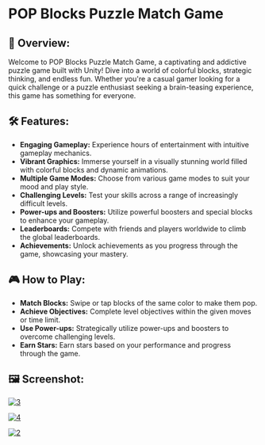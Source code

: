 # POP Blocks Puzzle Match Game

## 🌟 Overview:
Welcome to POP Blocks Puzzle Match Game, a captivating and addictive puzzle game built with Unity! Dive into a world of colorful blocks, strategic thinking, and endless fun. Whether you're a casual gamer looking for a quick challenge or a puzzle enthusiast seeking a brain-teasing experience, this game has something for everyone.

## 🛠️ Features:
- **Engaging Gameplay:** Experience hours of entertainment with intuitive gameplay mechanics.
- **Vibrant Graphics:** Immerse yourself in a visually stunning world filled with colorful blocks and dynamic animations.
- **Multiple Game Modes:** Choose from various game modes to suit your mood and play style.
- **Challenging Levels:** Test your skills across a range of increasingly difficult levels.
- **Power-ups and Boosters:** Utilize powerful boosters and special blocks to enhance your gameplay.
- **Leaderboards:** Compete with friends and players worldwide to climb the global leaderboards.
- **Achievements:** Unlock achievements as you progress through the game, showcasing your mastery.

## 🎮 How to Play:
- **Match Blocks:** Swipe or tap blocks of the same color to make them pop.
- **Achieve Objectives:** Complete level objectives within the given moves or time limit.
- **Use Power-ups:** Strategically utilize power-ups and boosters to overcome challenging levels.
- **Earn Stars:** Earn stars based on your performance and progress through the game.

## 🖼️ Screenshot:

<p>
  <a href="https://ibb.co/5n7cBZX"><img src="https://i.ibb.co/hZq8D0x/3.png" alt="3" border="0"></a>
</p>

<p>
  <a href="https://ibb.co/GF0DP1H"><img src="https://i.ibb.co/x3Db5cF/4.png" alt="4" border="0"></a>
</p>

<p>
  <a href="https://ibb.co/yVHJh8s"><img src="https://i.ibb.co/FnRtsB7/2.png" alt="2" border="0"></a>
</p>

